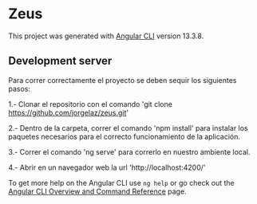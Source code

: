 # Zeus

This project was generated with [Angular CLI](https://github.com/angular/angular-cli) version 13.3.8.

## Development server

Para correr correctamente el proyecto se deben sequir los siguientes pasos:

1.- Clonar el repositorio con el comando 'git clone https://github.com/jorgelaz/zeus.git'

2.- Dentro de la carpeta, correr el comando 'npm install' para instalar los paquetes necesarios para el correcto funcionamiento de la aplicación.

3.- Correr el comando 'ng serve' para correrlo en nuestro ambiente local.

4.- Abrir en un navegador web la url 'http://localhost:4200/'


To get more help on the Angular CLI use `ng help` or go check out the [Angular CLI Overview and Command Reference](https://angular.io/cli) page.
